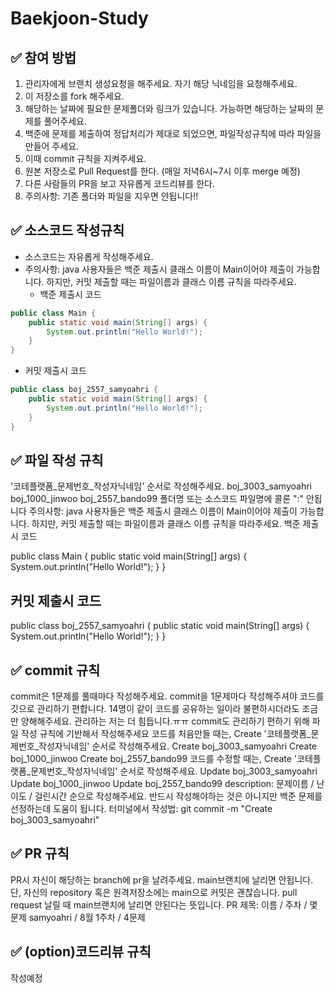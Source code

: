 # Baekjoon-Study
## ✅ 참여 방법
1. 관리자에게 브랜치 생성요청을 해주세요. 자기 해당 닉네임을 요청해주세요.
2. 이 저장소를 fork 해주세요.
3. 해당하는 날짜에 필요한 문제폴더와 링크가 있습니다. 가능하면 해당하는 날짜의 문제를 풀어주세요.
4. 백준에 문제를 제출하여 정답처리가 제대로 되었으면, 파일작성규칙에 따라 파일을 만들어 주세요.
5. 이때 commit 규칙을 지켜주세요.
6. 원본 저장소로 Pull Request를 한다. (매일 저녁6시~7시 이후 merge 예정)
7. 다른 사람들의 PR을 보고 자유롭게 코드리뷰를 한다.
8. 주의사항: 기존 폴더와 파일을 지우면 안됩니다!!


## ✅ 소스코드 작성규칙
- 소스코드는 자유롭게 작성해주세요.
- 주의사항: java 사용자들은 백준 제출시 클래스 이름이 Main이어야 제출이 가능합니다. 하지만, 커밋 제출할 때는 파일이름과 클래스 이름 규칙을 따라주세요.
  - 백준 제출시 코드
```java
public class Main {
    public static void main(String[] args) {
        System.out.println("Hello World!");
    }
}
```
  - 커밋 제출시 코드
```java
public class boj_2557_samyoahri {
    public static void main(String[] args) {
        System.out.println("Hello World!");
    }
}
```

## ✅ 파일 작성 규칙
'코테플랫폼_문제번호_작성자닉네임' 순서로 작성해주세요.
boj_3003_samyoahri
boj_1000_jinwoo
boj_2557_bando99
폴더명 또는 소스코드 파일명에 콜론 ":" 안됩니다
주의사항: java 사용자들은 백준 제출시 클래스 이름이 Main이어야 제출이 가능합니다. 하지만, 커밋 제출할 때는 파일이름과 클래스 이름 규칙을 따라주세요.
백준 제출시 코드

public class Main {
    public static void main(String[] args) {
        System.out.println("Hello World!");
    }
}
## 커밋 제출시 코드

public class boj_2557_samyoahri {
    public static void main(String[] args) {
        System.out.println("Hello World!");
    }
}


## ✅ commit 규칙
commit은 1문제를 풀때마다 작성해주세요.
commit을 1문제마다 작성해주셔야 코드를 깃으로 관리하기 편합니다.
14명이 같이 코드를 공유하는 일이라 불편하시더라도 조금만 양해해주세요. 관리하는 저는 더 힘듭니다.ㅠㅠ
commit도 관리하기 편하기 위해 파일 작성 규칙에 기반해서 작성해주세요
코드를 처음만들 때는, Create '코테플랫폼_문제번호_작성자닉네임' 순서로 작성해주세요.
Create boj_3003_samyoahri
Create boj_1000_jinwoo
Create boj_2557_bando99
코드를 수정할 때는, Create '코테플랫폼_문제번호_작성자닉네임' 순서로 작성해주세요.
Update boj_3003_samyoahri
Update boj_1000_jinwoo
Update boj_2557_bando99
description: 문제이름 / 난이도 / 걸린시간 순으로 작성해주세요. 반드시 작성해야하는 것은 아니지만 백준 문제를 선정하는데 도움이 됩니다.
터미널에서 작성법:
git commit -m "Create boj_3003_samyoahri"


## ✅ PR 규칙
PR시 자신이 해당하는 branch에 pr을 날려주세요. main브랜치에 날리면 안됩니다.
단, 자신의 repository 혹은 원격저장소에는 main으로 커밋은 괜찮습니다. pull request 날릴 때 main브랜치에 날리면 안된다는 뜻입니다.
PR 제목: 이름 / 주차 / 몇 문제
samyoahri / 8월 1주차 / 4문제 


## ✅ (option)코드리뷰 규칙
작성예정
